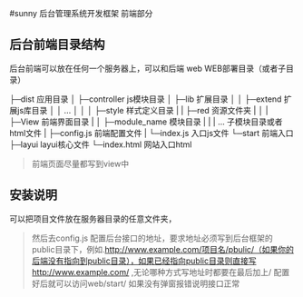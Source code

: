 #sunny 后台管理系统开发框架 前端部分
## 后台前端目录结构
后台前端可以放在任何一个服务器上，可以和后端
web  WEB部署目录（或者子目录）

├─dist                      应用目录
│  ├─controller             js模块目录
│  ├─lib                    扩展目录
│  │  ├─extend              扩展js库目录
│  │    ...
│  │
│  ├─style                  样式定义目录
|  |  ├─red                资源文件夹
|  │
|  ├─View                   前端界面目录
|  │  ├─module_name         模块目录
|  |        | ...           子模块目录或者html文件
|  ├─config.js              前端配置文件
|  └─index.js               入口js文件
└─start                     前端入口
    ├─layui                 layui核心文件
    └─index.html            网站入口html


>前端页面尽量都写到view中

## 安装说明
可以把项目文件放在服务器目录的任意文件夹，
>然后去config.js 配置后台接口的地址，要求地址必须写到后台框架的public目录下，例如.http://www.example.com/项目名/pbulic/（如果你的后端没有指向到public目录），如果已经指向public目录则直接写http://www.example.com/ ,无论哪种方式写地址时都要在最后加上/
配置好后就可以访问web/start/ 如果没有弹窗报错说明接口正常
